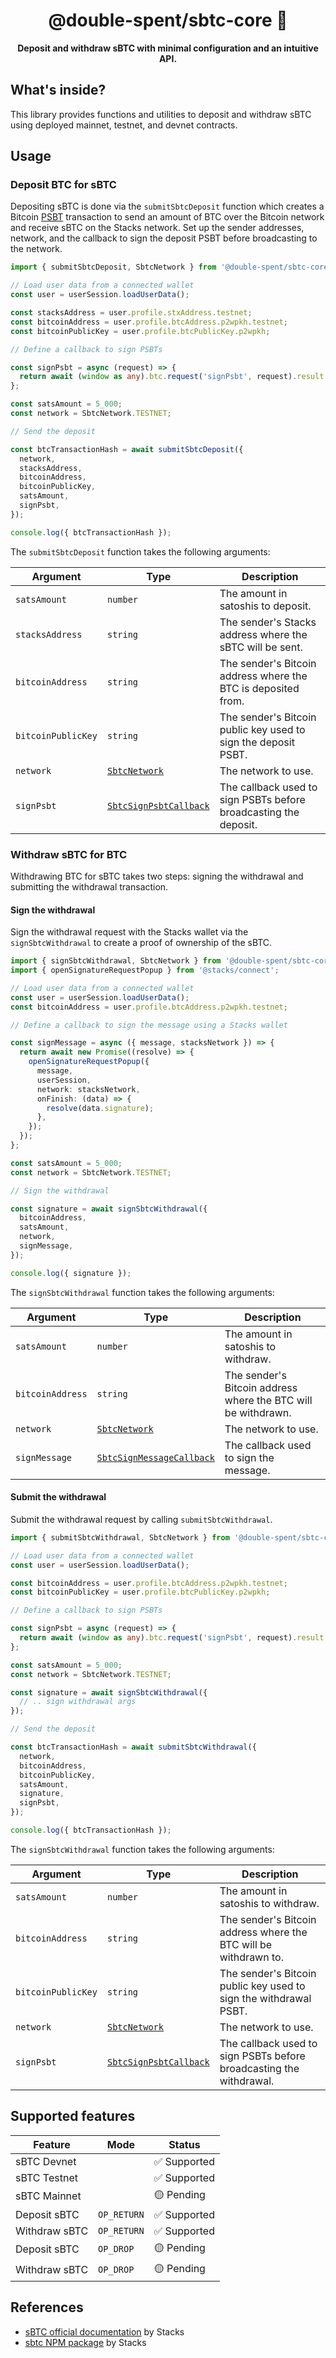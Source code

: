 <h1 align="center">@double-spent/sbtc-core 🧱</h1>

<p align="center">
  <b>Deposit and withdraw sBTC with minimal configuration and an intuitive API.</b>
</p>

## What's inside?

This library provides functions and utilities to deposit and withdraw sBTC using deployed mainnet, testnet, and devnet
contracts.

## Usage

### Deposit BTC for sBTC

Depositing sBTC is done via the `submitSbtcDeposit` function which creates a Bitcoin
[PSBT](https://river.com/learn/what-are-partially-signed-bitcoin-transactions-psbts/) transaction to send an amount of
BTC over the Bitcoin network and receive sBTC on the Stacks network. Set up the sender addresses, network, and the
callback to sign the deposit PSBT before broadcasting to the network.

```ts
import { submitSbtcDeposit, SbtcNetwork } from '@double-spent/sbtc-core';

// Load user data from a connected wallet
const user = userSession.loadUserData();

const stacksAddress = user.profile.stxAddress.testnet;
const bitcoinAddress = user.profile.btcAddress.p2wpkh.testnet;
const bitcoinPublicKey = user.profile.btcPublicKey.p2wpkh;

// Define a callback to sign PSBTs

const signPsbt = async (request) => {
  return await (window as any).btc.request('signPsbt', request).result.hex;
};

const satsAmount = 5_000;
const network = SbtcNetwork.TESTNET;

// Send the deposit

const btcTransactionHash = await submitSbtcDeposit({
  network,
  stacksAddress,
  bitcoinAddress,
  bitcoinPublicKey,
  satsAmount,
  signPsbt,
});

console.log({ btcTransactionHash });
```

The `submitSbtcDeposit` function takes the following arguments:

| Argument           | Type                                          | Description                                                      |
| ------------------ | --------------------------------------------- | ---------------------------------------------------------------- |
| `satsAmount`       | `number`                                      | The amount in satoshis to deposit.                               |
| `stacksAddress`    | `string`                                      | The sender's Stacks address where the sBTC will be sent.         |
| `bitcoinAddress`   | `string`                                      | The sender's Bitcoin address where the BTC is deposited from.    |
| `bitcoinPublicKey` | `string`                                      | The sender's Bitcoin public key used to sign the deposit PSBT.   |
| `network`          | [`SbtcNetwork`](./src/network.ts)             | The network to use.                                              |
| `signPsbt`         | [`SbtcSignPsbtCallback`](./src/interfaces.ts) | The callback used to sign PSBTs before broadcasting the deposit. |

### Withdraw sBTC for BTC

Withdrawing BTC for sBTC takes two steps: signing the withdrawal and submitting the withdrawal transaction.

#### Sign the withdrawal

Sign the withdrawal request with the Stacks wallet via the `signSbtcWithdrawal` to create a proof of ownership of the
sBTC.

```ts
import { signSbtcWithdrawal, SbtcNetwork } from '@double-spent/sbtc-core';
import { openSignatureRequestPopup } from '@stacks/connect';

// Load user data from a connected wallet
const user = userSession.loadUserData();
const bitcoinAddress = user.profile.btcAddress.p2wpkh.testnet;

// Define a callback to sign the message using a Stacks wallet

const signMessage = async ({ message, stacksNetwork }) => {
  return await new Promise((resolve) => {
    openSignatureRequestPopup({
      message,
      userSession,
      network: stacksNetwork,
      onFinish: (data) => {
        resolve(data.signature);
      },
    });
  });
};

const satsAmount = 5_000;
const network = SbtcNetwork.TESTNET;

// Sign the withdrawal

const signature = await signSbtcWithdrawal({
  bitcoinAddress,
  satsAmount,
  network,
  signMessage,
});

console.log({ signature });
```

The `signSbtcWithdrawal` function takes the following arguments:

| Argument         | Type                                                | Description                                                   |
| ---------------- | --------------------------------------------------- | ------------------------------------------------------------- |
| `satsAmount`     | `number`                                            | The amount in satoshis to withdraw.                           |
| `bitcoinAddress` | `string`                                            | The sender's Bitcoin address where the BTC will be withdrawn. |
| `network`        | [`SbtcNetwork`](./src/network.ts)                   | The network to use.                                           |
| `signMessage`    | [`SbtcSignMessageCallback`](./src/interfaces.ts#L6) | The callback used to sign the message.                        |

#### Submit the withdrawal

Submit the withdrawal request by calling `submitSbtcWithdrawal`.

```ts
import { submitSbtcWithdrawal, SbtcNetwork } from '@double-spent/sbtc-core';

// Load user data from a connected wallet
const user = userSession.loadUserData();

const bitcoinAddress = user.profile.btcAddress.p2wpkh.testnet;
const bitcoinPublicKey = user.profile.btcPublicKey.p2wpkh;

// Define a callback to sign PSBTs

const signPsbt = async (request) => {
  return await (window as any).btc.request('signPsbt', request).result.hex;
};

const satsAmount = 5_000;
const network = SbtcNetwork.TESTNET;

const signature = await signSbtcWithdrawal({
  // .. sign withdrawal args
});

// Send the deposit

const btcTransactionHash = await submitSbtcWithdrawal({
  network,
  bitcoinAddress,
  bitcoinPublicKey,
  satsAmount,
  signature,
  signPsbt,
});

console.log({ btcTransactionHash });
```

The `signSbtcWithdrawal` function takes the following arguments:

| Argument           | Type                                          | Description                                                         |
| ------------------ | --------------------------------------------- | ------------------------------------------------------------------- |
| `satsAmount`       | `number`                                      | The amount in satoshis to withdraw.                                 |
| `bitcoinAddress`   | `string`                                      | The sender's Bitcoin address where the BTC will be withdrawn to.    |
| `bitcoinPublicKey` | `string`                                      | The sender's Bitcoin public key used to sign the withdrawal PSBT.   |
| `network`          | [`SbtcNetwork`](./src/network.ts)             | The network to use.                                                 |
| `signPsbt`         | [`SbtcSignPsbtCallback`](./src/interfaces.ts) | The callback used to sign PSBTs before broadcasting the withdrawal. |

## Supported features

| Feature       | Mode        | Status       |
| ------------- | ----------- | ------------ |
| sBTC Devnet   |             | ✅ Supported |
| sBTC Testnet  |             | ✅ Supported |
| sBTC Mainnet  |             | 🟡 Pending   |
| Deposit sBTC  | `OP_RETURN` | ✅ Supported |
| Withdraw sBTC | `OP_RETURN` | ✅ Supported |
| Deposit sBTC  | `OP_DROP`   | 🟡 Pending   |
| Withdraw sBTC | `OP_DROP`   | 🟡 Pending   |

## References

- [sBTC official documentation](https://stacks-network.github.io/sbtc-docs/) by Stacks
- [sbtc NPM package](https://www.npmjs.com/package/sbtc) by Stacks
